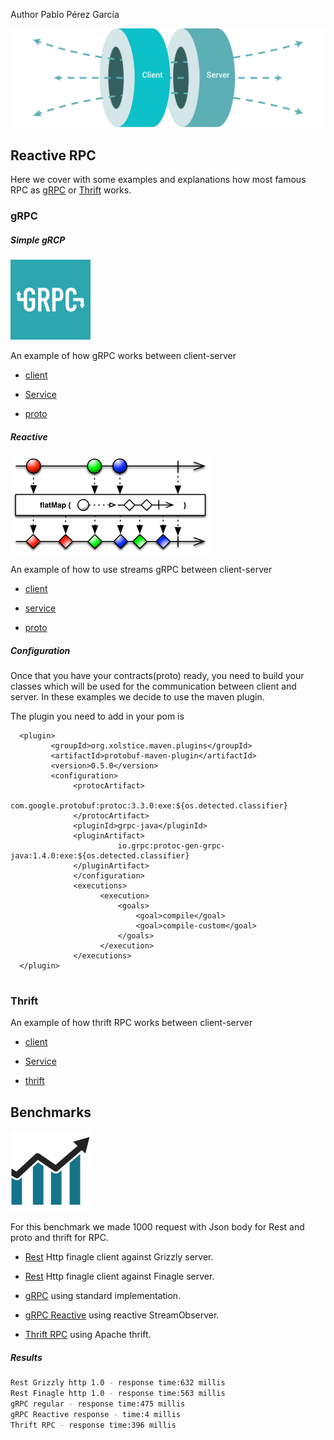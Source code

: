 Author Pablo Pérez García 

![My image](src/main/resources/img/simple.svg)

## Reactive RPC

Here we cover with some examples and explanations how most famous RPC as [gRPC](https://grpc.io/docs/quickstart/) or
 [Thrift](https://thrift.apache.org/) works.

### gRPC

##### Simple gRCP

![My image](src/main/resources/img/grpc.png)

An example of how gRPC works between client-server

* [client](src/main/java/com/politrons/grpc/simple/RpcClient.java)

* [Service](src/main/java/com/politrons/grpc/simple/RpcServiceImpl.java)

* [proto](src/main/proto/rpc_contract.proto)

##### Reactive

![My image](src/main/resources/img/flatMap.png)

An example of how to use streams gRPC between client-server

* [client](src/main/java/com/politrons/grpc/reactive/ReactiveClient.java)

* [service](src/main/java/com/politrons/grpc/reactive/ReactiveServiceImpl.java)

* [proto](src/main/proto/rpc_reactive.proto)

##### Configuration

Once that you have your contracts(proto) ready, you need to build your classes which will 
be used for the communication between client and server.
In these examples we decide to use the maven plugin.

The plugin you need to add in your pom is

```
  <plugin>
         <groupId>org.xolstice.maven.plugins</groupId>
         <artifactId>protobuf-maven-plugin</artifactId>
         <version>0.5.0</version>
         <configuration>
              <protocArtifact>
                        com.google.protobuf:protoc:3.3.0:exe:${os.detected.classifier}
              </protocArtifact>
              <pluginId>grpc-java</pluginId>
              <pluginArtifact>
                        io.grpc:protoc-gen-grpc-java:1.4.0:exe:${os.detected.classifier}
              </pluginArtifact>
              </configuration>
              <executions>
                    <execution>
                        <goals>
                            <goal>compile</goal>
                            <goal>compile-custom</goal>
                        </goals>
                    </execution>
              </executions>
  </plugin>


```

### Thrift

An example of how thrift RPC works between client-server

* [client](src/main/scala/finagle/thrift/rpc/ThriftRPCClient.scala)

* [Service](src/main/scala/finagle/thrift/rpc/ThriftRPCServer.scala)

* [thrift](src/main/scala/finagle/thrift/idl/finagle_scrooge.thrift)


## Benchmarks

![My image](src/main/resources/img/benchmark.png)

For this benchmark we made 1000 request with Json body for Rest and proto and thrift for RPC.

* [Rest](src/main/scala/benchmark) Http finagle client against Grizzly server.

* [Rest](src/main/scala/benchmark) Http finagle client against Finagle server.

* [gRPC](src/main/java/com/politrons/grpc/benchmark/regular) using standard implementation.

* [gRPC Reactive](src/main/java/com/politrons/grpc/benchmark/reactive) using reactive StreamObserver.

* [Thrift RPC](src/main/scala/finagle/thrift/rpc) using Apache thrift.


##### Results

```.bash
Rest Grizzly http 1.0 - response time:632 millis
Rest Finagle http 1.0 - response time:563 millis
gRPC regular - response time:475 millis
gRPC Reactive response - time:4 millis
Thrift RPC - response time:396 millis
```
